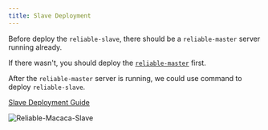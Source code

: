 ```yaml
---
title: Slave Deployment
---
```


Before deploy the `reliable-slave`, there should be a `reliable-master` server running already.

If there wasn't, you should deploy the [`reliable-master`](https://github.com/reliablejs/reliable-master/blob/master/docs/en/deploy.md) first.

After the `reliable-master` server is running, we could use command to deploy `reliable-slave`.

[Slave Deployment Guide](https://github.com/reliablejs/reliable-macaca-slave/blob/master/docs/en/deploy.md)

![Reliable-Macaca-Slave](https://os.alipayobjects.com/rmsportal/JRidRgCDdbweaEH.png)
